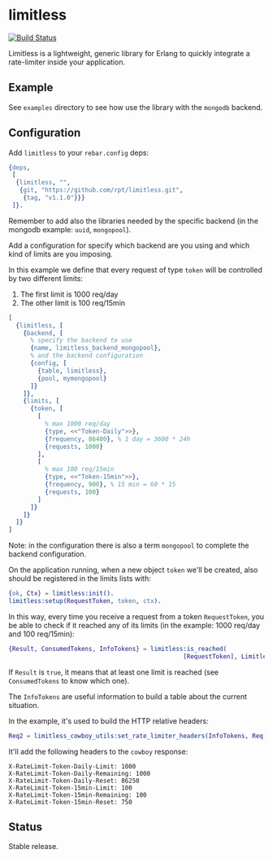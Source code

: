 limitless
=========

[![Build Status](https://travis-ci.org/hachreak/limitless.svg?branch=master)](https://travis-ci.org/hachreak/limitless)

Limitless is a lightweight, generic library for Erlang to quickly integrate a
rate-limiter inside your application.

Example
-------

See `examples` directory to see how use the library with the `mongodb` backend.

Configuration
-------------

Add `limitless` to your `rebar.config` deps:

```erlang
{deps,
 [
  {limitless, "",
   {git, "https://github.com/rpt/limitless.git",
    {tag, "v1.1.0"}}}
 ]}.
```

Remember to add also the libraries needed by the specific backend (in the
mongodb example: `uuid`, `mongopool`).

Add a configuration for specify which backend are you using and which kind
of limits are you imposing.

In this example we define that every request of type `token` will be controlled
by two different limits:

 1. The first limit is 1000 req/day
 2. The other limit is 100 req/15min

```erlang
[
  {limitless, [
    {backend, [
      % specify the backend to use
      {name, limitless_backend_mongopool},
      % and the backend configuration
      {config, [
        {table, limitless},
        {pool, mymongopool}
      ]}
    ]},
    {limits, [
      {token, [
        [
          % max 1000 req/day
          {type, <<"Token-Daily">>},
          {frequency, 86400}, % 1 day = 3600 * 24h
          {requests, 1000}
        ],
        [
          % max 100 req/15min
          {type, <<"Token-15min">>},
          {frequency, 900}, % 15 min = 60 * 15
          {requests, 100}
        ]
      ]}
    ]}
  ]}
]
```

Note: in the configuration there is also a term `mongopool` to complete the
backend configuration.

On the application running, when a new object `token` we'll be created, also
should be registered in the limits lists with:

```erlang
{ok, Ctx} = limitless:init().
limitless:setup(RequestToken, token, ctx).
```

In this way, every time you receive a request from a token `RequestToken`,
you be able to check if it reached any of its limits
(in the example: 1000 req/day and 100 req/15min):

```erlang
{Result, ConsumedTokens, InfoTokens} = limitless:is_reached(
                                                [RequestToken], LimitlessCtx)
```

If `Result` is `true`, it means that at least one limit is reached
(see `ConsumedTokens` to know which one).

The `InfoTokens` are useful information to build a table about the current
situation.

In the example, it's used to build the HTTP relative headers:

```erlang
Req2 = limitless_cowboy_utils:set_rate_limiter_headers(InfoTokens, Req),
```

It'll add the following headers to the `cowboy` response:

```
X-RateLimit-Token-Daily-Limit: 1000
X-RateLimit-Token-Daily-Remaining: 1000
X-RateLimit-Token-Daily-Reset: 86250
X-RateLimit-Token-15min-Limit: 100
X-RateLimit-Token-15min-Remaining: 100
X-RateLimit-Token-15min-Reset: 750
```

Status
------

Stable release.
